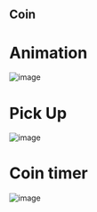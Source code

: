 ## Coin

# Animation
![image](https://github.com/JormmungandM/Unity-3D-World/blob/main/Gif/Coin/CoinAnimation.gif)

# Pick Up
![image](https://github.com/JormmungandM/Unity-3D-World/blob/main/Gif/Coin/CoinPickUp.gif)

# Coin timer
![image](https://github.com/JormmungandM/Unity-3D-World/blob/main/Gif/Coin/CoinTimer.gif)